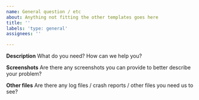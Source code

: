 ```yaml
---
name: General question / etc
about: Anything not fitting the other templates goes here
title: ''
labels: 'type: general'
assignees: ''

---
```


**Description**
What do you need? How can we help you?

**Screenshots**
Are there any screenshots you can provide to better describe your problem?

**Other files**
Are there any log files / crash reports / other files you need us to see?
